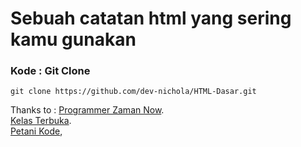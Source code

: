 # Sebuah catatan html yang sering kamu gunakan


### Kode : Git Clone
```
git clone https://github.com/dev-nichola/HTML-Dasar.git
```

Thanks to : [Programmer Zaman Now](https://github.com/ProgrammerZamanNow). <br>
            [Kelas Terbuka](https://github.com/kelasterbuka). <br>
            [Petani Kode](https://www.petanikode.com/), <br>

